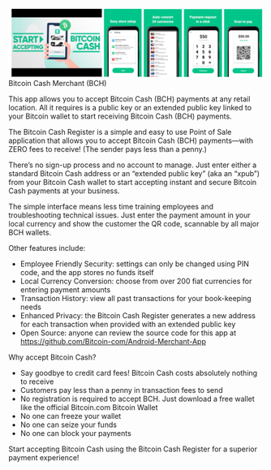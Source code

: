 ![Logo](screenshots/bcr_banner.png)
Bitcoin Cash Merchant (BCH)

This app allows you to accept Bitcoin Cash (BCH) payments at any retail location.
All it requires is a public key or an extended public key linked 
to your Bitcoin wallet to start receiving Bitcoin Cash (BCH) payments.

The Bitcoin Cash Register is a simple and easy to use Point of Sale application that allows you to accept Bitcoin Cash (BCH) payments—with ZERO fees to receive! (The sender pays less than a penny.)

There’s no sign-up process and no account to manage. Just enter either a standard Bitcoin Cash address or an “extended public key” (aka an “xpub”) from your Bitcoin Cash wallet to start accepting instant and secure Bitcoin Cash payments at your business.

The simple interface means less time training employees and troubleshooting technical issues. Just enter the payment amount in your local currency and show the customer the QR code, scannable by all major BCH wallets.

Other features include:
- Employee Friendly Security: settings can only be changed using PIN code, and the app stores no funds itself
- Local Currency Conversion: choose from over 200 fiat currencies for entering payment amounts
- Transaction History: view all past transactions for your book-keeping needs
- Enhanced Privacy: the Bitcoin Cash Register generates a new address for each transaction when provided with an extended public key
- Open Source: anyone can review the source code for this app at https://github.com/Bitcoin-com/Android-Merchant-App

Why accept Bitcoin Cash?
- Say goodbye to credit card fees! Bitcoin Cash costs absolutely nothing to receive
- Customers pay less than a penny in transaction fees to send
- No registration is required to accept BCH. Just download a free wallet like the official Bitcoin.com Bitcoin Wallet
- No one can freeze your wallet
- No one can seize your funds
- No one can block your payments

Start accepting Bitcoin Cash using the Bitcoin Cash Register for a superior payment experience!
